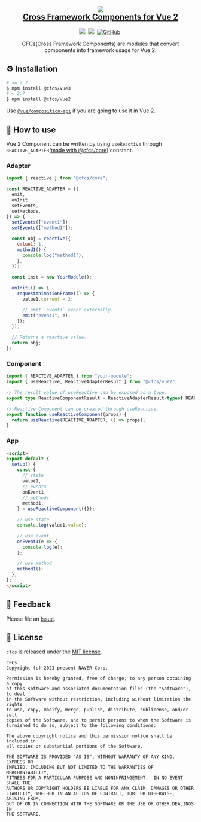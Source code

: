 
<p align="center"></p>

<h2 align="center" style="max-width: 100%;">
  <img src="../../logo.png" /><br/>
  <a href="#">Cross Framework Components for Vue 2</a>
</h2>

<p align="middle">
<a href="https://www.npmjs.com/package/@cfcs/vue2" target="_blank"><img src="https://img.shields.io/npm/v/@cfcs/vue2.svg?style=flat-square&color=00d8ff&label=version&logo=NPM"></a>&nbsp;
<img src="https://img.shields.io/badge/language-typescript-blue.svg?style=flat-square" />&nbsp;
<a href="https://github.com/naver/cfcs/blob/main/LICENSE" target="_blank"><img alt="GitHub" src="https://img.shields.io/github/license/naver/cfcs.svg?style=flat-square&label=%F0%9F%93%9C%20license&color=08CE5D" /></a>&nbsp;
</p>
<p align="center">CFCs(Cross Framework Components) are modules that convert components into framework usage for Vue 2.</p>


## ⚙️ Installation
```sh
# >= 2.7
$ npm install @cfcs/vue3
# < 2.7
$ npm install @cfcs/vue2
```

Use [`@vue/composition-api`](https://github.com/vuejs/composition-api) if you are going to use it in Vue 2.


## 🏃 How to use

Vue 2 Component can be written by using `useReactive` through `REACTIVE_ADAPTER`([made with @cfcs/core](https://github.com/naver/cfcs/blob/main/reactive.md)) constant.

### Adapter
```js
import { reactive } from "@cfcs/core";

const REACTIVE_ADAPTER = ({
  emit,
  onInit,
  setEvents,
  setMethods,
}) => {
  setEvents(["event1"]);
  setEvents(["method1"]);

  const obj = reactive({
    value1: 1,
    method1() {
      console.log("method1");
    },
  });

  const inst = new YourModule();

  onInit(() => {
    requestAnimationFrame(() => {
      value1.current = 2;

      // emit `event1` event externally
      emit("event1", e);
    });
  });

  // Returns a reactive value.
  return obj;
};
```
### Component
```ts
import { REACTIVE_ADAPTER } from "your-module";
import { useReactive, ReactiveAdapterResult } from "@cfcs/vue2";

// The result value of useReactive can be exposed as a type.
export type ReactiveComponentResult = ReactiveAdapterResult<typeof REACTIVE_ADAPTER>;

// Reactive Component can be created through useReactive.
export function useReactiveComponent(props) {
  return useReactive(REACTIVE_ADAPTER, () => props);
}
```

### App

```html
<script>
export default {
  setup() {
    const {
      // state
      value1,
      // events
      onEvent1,
      // methods
      method1,
    } = useReactiveComponent({});

    // use state
    console.log(value1.value);

    // use event
    onEvent1(e => {
      console.log(e);
    };

    // use method
    method1();
  },
};
</script>
```



## 📝 Feedback
Please file an [Issue](https://github.com/naver/cfcs/issues).

## 📜 License
`cfcs` is released under the [MIT license](https://github.com/naver/cfcs/blob/main/LICENSE).

```
CFCs
Copyright (c) 2023-present NAVER Corp.

Permission is hereby granted, free of charge, to any person obtaining a copy
of this software and associated documentation files (the "Software"), to deal
in the Software without restriction, including without limitation the rights
to use, copy, modify, merge, publish, distribute, sublicense, and/or sell
copies of the Software, and to permit persons to whom the Software is
furnished to do so, subject to the following conditions:

The above copyright notice and this permission notice shall be included in
all copies or substantial portions of the Software.

THE SOFTWARE IS PROVIDED "AS IS", WITHOUT WARRANTY OF ANY KIND, EXPRESS OR
IMPLIED, INCLUDING BUT NOT LIMITED TO THE WARRANTIES OF MERCHANTABILITY,
FITNESS FOR A PARTICULAR PURPOSE AND NONINFRINGEMENT.  IN NO EVENT SHALL THE
AUTHORS OR COPYRIGHT HOLDERS BE LIABLE FOR ANY CLAIM, DAMAGES OR OTHER
LIABILITY, WHETHER IN AN ACTION OF CONTRACT, TORT OR OTHERWISE, ARISING FROM,
OUT OF OR IN CONNECTION WITH THE SOFTWARE OR THE USE OR OTHER DEALINGS IN
THE SOFTWARE.
```
